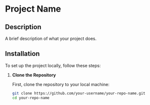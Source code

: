# Project Name

## Description
A brief description of what your project does.

## Installation

To set up the project locally, follow these steps:

1. **Clone the Repository**

   First, clone the repository to your local machine:

   ```bash
   git clone https://github.com/your-username/your-repo-name.git
   cd your-repo-name
